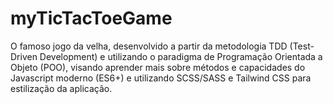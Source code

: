# myTicTacToeGame
O famoso jogo da velha, desenvolvido a partir da metodologia TDD (Test-Driven Development) e utilizando o paradigma de Programação Orientada a Objeto (POO), visando aprender mais sobre métodos e capacidades do Javascript moderno (ES6+) e utilizando SCSS/SASS e Tailwind CSS para estilização da aplicação.
